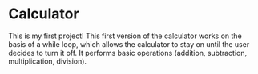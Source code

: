 # Calculator
This is my first project!
This first version of the calculator works on the basis of a while loop, which allows the calculator to stay on until the user decides to turn it off. It performs basic operations (addition, subtraction, multiplication, division).